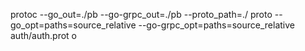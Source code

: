 <!-- GENERATE PROTO to buffer -->

protoc --go_out=./pb --go-grpc_out=./pb --proto_path=./
proto --go_opt=paths=source_relative --go-grpc_opt=paths=source_relative auth/auth.prot
o